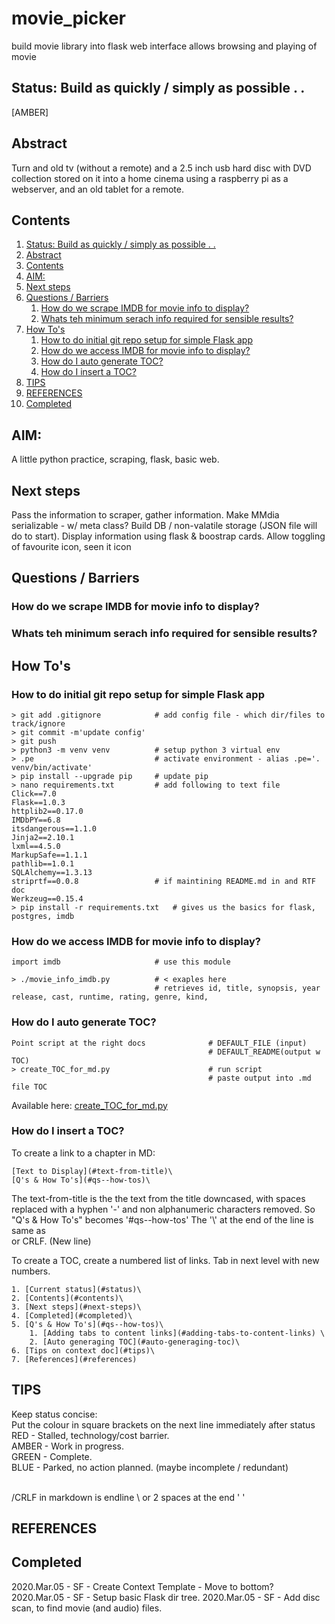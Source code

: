 # movie_picker
build movie library into flask web interface allows browsing and playing of movie

## Status: Build as quickly / simply as possible . . 
[AMBER]

## Abstract
Turn and old tv (without a remote) and a 2.5 inch usb hard disc with DVD collection stored on it into a home cinema using a raspberry pi as a webserver, and an old tablet for a remote. 

## Contents  
1. [Status: Build as quickly / simply as possible . .](#status-build-as-quickly--simply-as-possible--)  
2. [Abstract](#abstract)  
3. [Contents](#contents)  
4. [AIM:](#aim)  
5. [Next steps](#next-steps)  
6. [Questions / Barriers](#questions--barriers)  
	1. [How do we scrape IMDB for movie info to display?](#how-do-we-scrape-imdb-for-movie-info-to-display)  
	2. [Whats teh minimum serach info required for sensible results?](#whats-teh-minimum-serach-info-required-for-sensible-results)  
7. [How To's](#how-tos)  
	1. [How to do initial git repo setup for simple Flask app](#how-to-do-initial-git-repo-setup-for-simple-flask-app)  
	2. [How do we access IMDB for movie info to display?](#how-do-we-access-imdb-for-movie-info-to-display)  
	3. [How do I auto generate TOC?](#how-do-i-auto-generate-toc)  
	4. [How do I insert a TOC?](#how-do-i-insert-a-toc)  
8. [TIPS](#tips)  
9. [REFERENCES](#references)  
10. [Completed](#completed)  


## AIM:
A little python practice, scraping, flask, basic web.

## Next steps
Pass the information to scraper, gather information.
Make MMdia serializable - w/ meta class?
Build DB / non-valatile storage (JSON file will do to start).
Display information using flask & boostrap cards.
Allow toggling of favourite icon, seen it icon


## Questions / Barriers
### How do we scrape IMDB for movie info to display?
### Whats teh minimum serach info required for sensible results?  



## How To's
### How to do initial git repo setup for simple Flask app
```
> git add .gitignore			# add config file - which dir/files to track/ignore
> git commit -m'update config'
> git push
> python3 -m venv venv			# setup python 3 virtual env
> .pe							# activate environment - alias .pe='. venv/bin/activate'
> pip install --upgrade pip		# update pip 
> nano requirements.txt			# add following to text file
Click==7.0
Flask==1.0.3
httplib2==0.17.0
IMDbPY==6.8
itsdangerous==1.1.0
Jinja2==2.10.1
lxml==4.5.0
MarkupSafe==1.1.1
pathlib==1.0.1
SQLAlchemy==1.3.13
striprtf==0.0.8					# if maintining README.md in and RTF doc
Werkzeug==0.15.4
> pip install -r requirements.txt	# gives us the basics for flask, postgres, imdb 
```

### How do we access IMDB for movie info to display?
```
import imdb						# use this module

> ./movie_info_imdb.py 			# < exaples here
								# retrieves id, title, synopsis, year release, cast, runtime, rating, genre, kind, 
```


### How do I auto generate TOC?
```
Point script at the right docs				# DEFAULT_FILE (input)
											# DEFAULT_README(output w TOC)
> create_TOC_for_md.py                      # run script
                                            # paste output into .md file TOC
```
Available here: [create_TOC_for_md.py](https://github.com/UnacceptableBehaviour/movie_picker/blob/master/create_TOC_for_md.py)  


### How do I insert a TOC?
To create a link to a chapter in MD:
```
[Text to Display](#text-from-title)\
[Q's & How To's](#qs--how-tos)\
```

The text-from-title is the the text from the title downcased, with spaces replaced with a hyphen '-' and non alphanumeric characters removed. So "Q's & How To's" becomes '#qs--how-tos'
The '\\' at the end of the line is same as <br> or CRLF. (New line)

To create a TOC, create a numbered list of links. Tab in next level with new numbers.
```
1. [Current status](#status)\
2. [Contents](#contents)\
3. [Next steps](#next-steps)\
4. [Completed](#completed)\
5. [Q's & How To's](#qs--how-tos)\
    1. [Adding tabs to content links](#adding-tabs-to-content-links) \
    2. [Auto generaging TOC](#auto-generaging-toc)\
6. [Tips on context doc](#tips)\
7. [References](#references)
```


## TIPS
Keep status concise:  
Put the colour in square brackets on the next line immediately after status  
RED   - Stalled, technology/cost barrier.  
AMBER - Work in progress.  
GREEN - Complete.  
BLUE  - Parked, no action planned. (maybe incomplete / redundant)  

<br>/CRLF in markdown is endline \\ or 2 spaces at the end '  '



## REFERENCES


## Completed
2020.Mar.05 - SF - Create Context Template - Move to bottom?  
2020.Mar.05 - SF - Setup basic Flask dir tree.
2020.Mar.05 - SF - Add disc scan, to find movie (and audio) files.  
